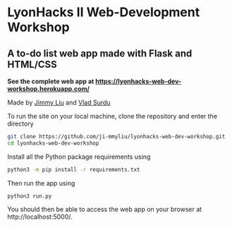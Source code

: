 # LyonHacks II Web-Development Workshop
## A to-do list web app made with Flask and HTML/CSS

**See the complete web app at https://lyonhacks-web-dev-workshop.herokuapp.com/**

Made by [Jimmy Liu](https://github.com/ji-mmyliu) and [Vlad Surdu](https://github.com/V1ad20)

To run the site on your local machine, clone the repository and enter the directory

```bash
git clone https://github.com/ji-mmyliu/lyonhacks-web-dev-workshop.git
cd lyonhacks-web-dev-workshop
```

Install all the Python package requirements using
```bash
python3 -m pip install -r requirements.txt
```

Then run the app using
```
python3 run.py
```

You should then be able to access the web app on your browser at http://localhost:5000/.
